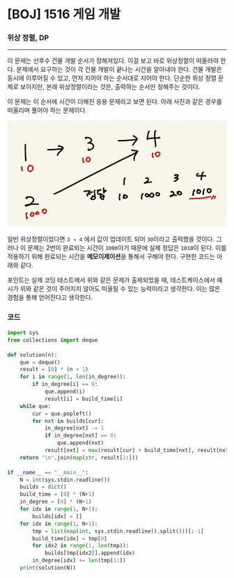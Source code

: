 # [BOJ] 1516 게임 개발

### 위상 정렬, DP

---

이 문제는 선후수 건물 개발 순서가 정해져있다. 이걸 보고 바로 위상정렬이 떠올라야 한다. 문제에서 요구하는 것이 각 건물 개발이 끝나는 시간을 알아내야 한다. 건물 개발은 동시에 이루어질 수 있고, 먼저 지어야 하는 순서대로 지어야 한다. 단순한 위상 정렬 문제로 보이지만, 본래 위상정렬이라는 것은, 출력하는 순서만 정해주는 것이다.

이 문제는 이 순서에 시간이 더해진 응용 문제라고 보면 된다. 아래 사진과 같은 경우를 떠올리며 풀어야 하는 문제이다.

![boj1516](/assets/images/algorithms/boj1516.png)

일반 위상정렬이었다면 `3 → 4` 에서 값이 업데이트 되어 `30`이라고 출력했을 것이다. 그러나 이 문제는 2번이 완료되는 시간이 `1000`이기 때문에 실제 정답은 `1010`이 된다. 이를 적용하기 위해 완료되는 시간을 **메모이제이션**을 통해서 구해야 한다. 구현한 코드는 아래와 같다.

포인트는 실제 코딩 테스트에서 위와 같은 문제가 출제되었을 때, 테스트케이스에서 예시가 위와 같은 것이 주어지지 않아도 떠올릴 수 있는 능력이라고 생각한다. 이는 많은 경험을 통해 얻어진다고 생각한다. 

### 코드

```python
import sys
from collections import deque

def solution(n):
    que = deque()
    result = [0] * (n + 1)
    for i in range(1, len(in_degree)):
        if in_degree[i] == 0:
            que.append(i)
            result[i] = build_time[i]
    while que:
        cur = que.popleft()
        for nxt in builds[cur]:
            in_degree[nxt] -= 1
            if in_degree[nxt] == 0:
                que.append(nxt)
            result[nxt] = max(result[cur] + build_time[nxt], result[nxt])
    return "\n".join(map(str, result[1:]))

if __name__ == "__main__":
    N = int(sys.stdin.readline())
    builds = dict()
    build_time = [0] * (N+1)
    in_degree = [0] * (N+1)
    for idx in range(1, N+1):
        builds[idx] = []
    for idx in range(1, N+1):
        tmp = list(map(int, sys.stdin.readline().split()))[:-1]
        build_time[idx] = tmp[0]
        for idx2 in range(1, len(tmp)):
            builds[tmp[idx2]].append(idx)
        in_degree[idx] += len(tmp[1:])
    print(solution(N))
```